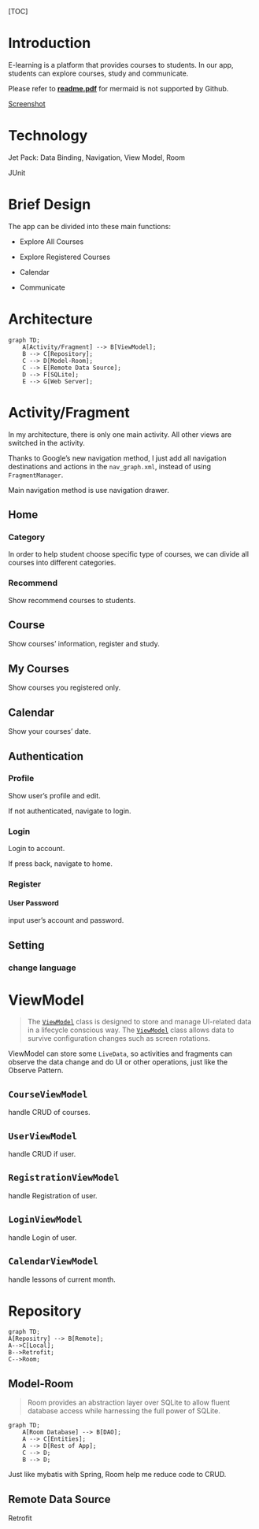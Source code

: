 [TOC]

# Introduction

E-learning is a platform that provides courses to students. In our app, students can explore courses, study and communicate.

Please refer to **[readme.pdf](./readme.pdf)** for mermaid is not supported by Github.

[Screenshot](./assets)

# Technology

Jet Pack: Data Binding, Navigation, View Model, Room

JUnit

# Brief Design

The app can be divided into these main functions:

- Explore All Courses

- Explore Registered Courses

- Calendar

- Communicate

# Architecture

```mermaid
graph TD;
	A[Activity/Fragment] --> B[ViewModel];
	B --> C[Repository];
	C --> D[Model-Room];
	C --> E[Remote Data Source];
	D --> F[SQLite];
	E --> G[Web Server];
```

# Activity/Fragment

In my architecture, there is only one main activity. All other views are switched in the activity.
	
Thanks to Google’s new navigation method, I just add all navigation destinations and actions in the `nav_graph.xml`, instead of using `FragmentManager`.
	
Main navigation method is use navigation drawer.

## Home

### Category

In order to help student choose specific type of courses, we can divide all courses into different categories.

### Recommend

Show recommend courses to students.

## Course

Show courses’ information, register and study.

## My Courses

Show courses you registered only.

## Calendar

Show your courses’ date.

## Authentication

### Profile

Show user’s profile and edit.

If not authenticated, navigate to login.

### Login

Login to account.

If press back, navigate to home.

### Register

#### User Password

input user’s account and password.

## Setting

### change language

# ViewModel

> The [`ViewModel`][ViewModel] class is designed to store and manage UI-related data in a lifecycle conscious way. The [`ViewModel`][ViewModel] class allows data to survive configuration changes such as screen rotations. 

ViewModel can store some `LiveData`, so activities and fragments can observe the data change and do UI or other operations, just like the Observe Pattern.

## `CourseViewModel`

handle CRUD of courses.

## `UserViewModel`

handle CRUD if user.

## `RegistrationViewModel`

handle Registration of user.

## `LoginViewModel`

handle Login of user.

## `CalendarViewModel`

handle lessons of current month.

# Repository


```mermaid
graph TD;
A[Repositry] --> B[Remote];
A-->C[Local];
B-->Retrofit;
C-->Room;
```



## Model-Room

> Room provides an abstraction layer over SQLite to allow fluent database access while harnessing the full power of SQLite. 

```mermaid
graph TD;
	A[Room Database] --> B[DAO];
	A --> C[Entities];
	A --> D[Rest of App];
	C --> D;
	B --> D;
```

Just like mybatis with Spring, Room help me reduce code to CRUD.
	

## Remote Data Source

Retrofit

[ViewModel]: https://developer.android.com/reference/androidx/lifecycle/ViewModel.html


